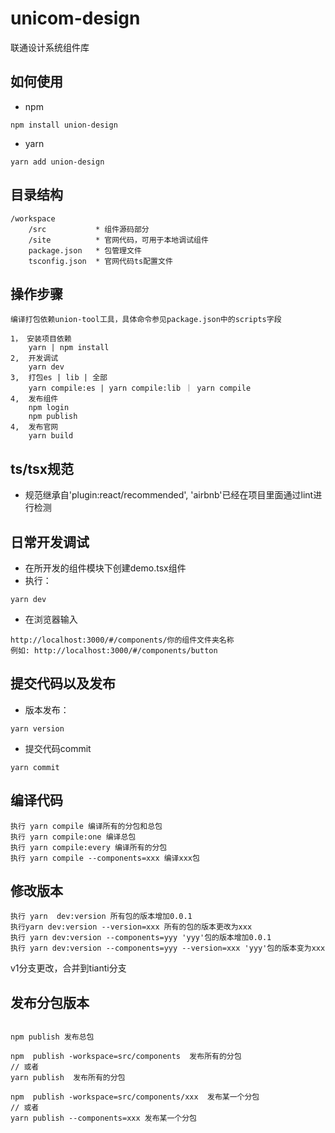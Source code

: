 # unicom-design

联通设计系统组件库

## 如何使用
- npm
```
npm install union-design
```
- yarn
```
yarn add union-design
```

## 目录结构
```
/workspace
    /src           * 组件源码部分
    /site          * 官网代码，可用于本地调试组件
    package.json   * 包管理文件
    tsconfig.json  * 官网代码ts配置文件
```

## 操作步骤 
```
编译打包依赖union-tool工具，具体命令参见package.json中的scripts字段

1， 安装项目依赖
    yarn | npm install
2,  开发调试     
    yarn dev
3,  打包es | lib | 全部
    yarn compile:es | yarn compile:lib ｜ yarn compile
4,  发布组件
    npm login 
    npm publish
4,  发布官网
    yarn build
```

## ts/tsx规范
- 规范继承自'plugin:react/recommended', 'airbnb'已经在项目里面通过lint进行检测

## 日常开发调试
- 在所开发的组件模块下创建demo.tsx组件
- 执行：
```
yarn dev
```
- 在浏览器输入
```
http://localhost:3000/#/components/你的组件文件夹名称
例如: http://localhost:3000/#/components/button
```


## 提交代码以及发布
- 版本发布：
```
yarn version
```

- 提交代码commit
```
yarn commit
```


## 编译代码
```
执行 yarn compile 编译所有的分包和总包
执行 yarn compile:one 编译总包
执行 yarn compile:every 编译所有的分包
执行 yarn compile --components=xxx 编译xxx包
```


## 修改版本
```
执行 yarn  dev:version 所有包的版本增加0.0.1
执行yarn dev:version --version=xxx 所有的包的版本更改为xxx
执行 yarn dev:version --components=yyy 'yyy'包的版本增加0.0.1
执行 yarn dev:version --components=yyy --version=xxx 'yyy'包的版本变为xxx
```



v1分支更改，合并到tianti分支




## 发布分包版本 
```

npm publish 发布总包

npm  publish -workspace=src/components  发布所有的分包
// 或者
yarn publish  发布所有的分包

npm  publish -workspace=src/components/xxx  发布某一个分包
// 或者
yarn publish --components=xxx 发布某一个分包

```

